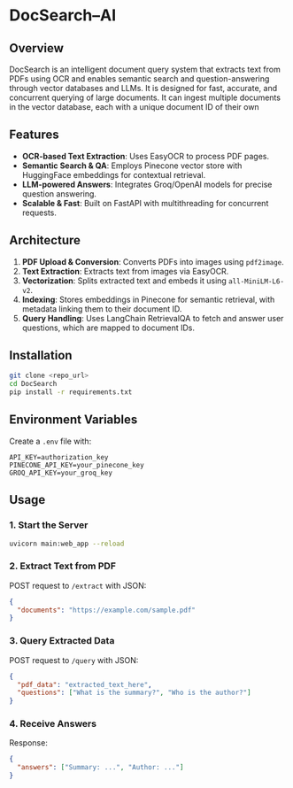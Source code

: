 # DocSearch–AI 

## Overview

DocSearch is an intelligent document query system that extracts text from PDFs using OCR and enables semantic search and question-answering through vector databases and LLMs. It is designed for fast, accurate, and concurrent querying of large documents. It can ingest multiple documents in the vector database, each with a unique document ID of their own

## Features

* **OCR-based Text Extraction**: Uses EasyOCR to process PDF pages.
* **Semantic Search & QA**: Employs Pinecone vector store with HuggingFace embeddings for contextual retrieval.
* **LLM-powered Answers**: Integrates Groq/OpenAI models for precise question answering.
* **Scalable & Fast**: Built on FastAPI with multithreading for concurrent requests.

## Architecture

1. **PDF Upload & Conversion**: Converts PDFs into images using `pdf2image`.
2. **Text Extraction**: Extracts text from images via EasyOCR.
3. **Vectorization**: Splits extracted text and embeds it using `all-MiniLM-L6-v2`.
4. **Indexing**: Stores embeddings in Pinecone for semantic retrieval, with metadata linking them to their document ID.
5. **Query Handling**: Uses LangChain RetrievalQA to fetch and answer user questions, which are mapped to document IDs.

## Installation

```bash
git clone <repo_url>
cd DocSearch
pip install -r requirements.txt
```

## Environment Variables

Create a `.env` file with:

```
API_KEY=authorization_key
PINECONE_API_KEY=your_pinecone_key
GROQ_API_KEY=your_groq_key
```

## Usage

### 1. Start the Server

```bash
uvicorn main:web_app --reload
```

### 2. Extract Text from PDF

POST request to `/extract` with JSON:

```json
{
  "documents": "https://example.com/sample.pdf"
}
```

### 3. Query Extracted Data

POST request to `/query` with JSON:

```json
{
  "pdf_data": "extracted_text_here",
  "questions": ["What is the summary?", "Who is the author?"]
}
```

### 4. Receive Answers

Response:

```json
{
  "answers": ["Summary: ...", "Author: ..."]
}
```


